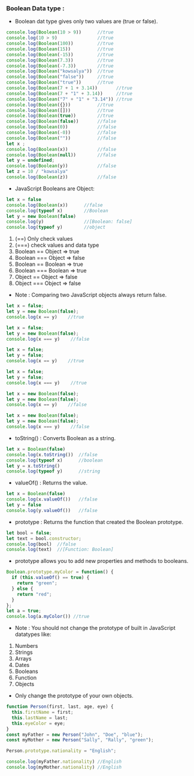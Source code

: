 ### Boolean Data type :

- Boolean dat type gives only two values are (true or false).

```js
console.log(Boolean(10 > 9))      //true
console.log(10 > 9)               //true
console.log(Boolean(100))         //true
console.log(Boolean(15))          //true
console.log(Boolean(-15))         //true
console.log(Boolean(7.3))         //true
console.log(Boolean(-7.3))        //true
console.log(Boolean("kowsalya"))  //true
console.log(Boolean("false"))     //true
console.log(Boolean("true"))      //true
console.log(Boolean(7 + 1 + 3.14))       //true
console.log(Boolean(7 + "1" + 3.14))     //true
console.log(Boolean("7" + "1" + "3.14")) //true
console.log(Boolean({}))          //true
console.log(Boolean([]))          //true
console.log(Boolean(true))        //true
console.log(Boolean(false))       //false
console.log(Boolean(0))           //false
console.log(Boolean(-0))          //false
console.log(Boolean(""))          //false
let x ;
console.log(Boolean(x))           //false
console.log(Boolean(null))        //false
let y = undefined;
console.log(Boolean(y))           //false
let z = 10 / "kowsalya"
console.log(Boolean(z))           //false
```


- JavaScript Booleans are Object:

```js
let x = false
console.log(Boolean(x))      //false
console.log(typeof x)        //Boolean
let y = new Boolean(false)   
console.log(y)               //[Boolean: false]
console.log(typeof y)        //object
```

1. (==) Only check values
2. (===) check values and data type
3. Boolean == Object => true
4. Boolean === Object => false
5. Boolean == Boolean => true
6. Boolean === Boolean => true
7. Object == Object => false
8. Object === Object => false

- Note : Comparing two JavaScript objects always return false.

```js
let x = false;
let y = new Boolean(false);
console.log(x == y)    //true
```

```js
let x = false;
let y = new Boolean(false);
console.log(x === y)    //false
```

```js
let x = false;
let y = false;
console.log(x == y)    //true
```

```js
let x = false;
let y = false;
console.log(x === y)    //true
```

```js
let x = new Boolean(false);
let y = new Boolean(false);
console.log(x == y)    //false
```

```js
let x = new Boolean(false);
let y = new Boolean(false);
console.log(x === y)    //false
```

- toString() : Converts Boolean as a string.

```js
let x = Boolean(false)
console.log(x.toString())  //false
console.log(typeof x)      //boolean
let y = x.toString()
console.log(typeof y)      //string
```

- valueOf() : Returns the value.

```js
let x = Boolean(false)
console.log(x.valueOf())   //false
let y = false
console.log(y.valueOf())   //false
```

- prototype : Returns the function that created the Boolean prototype. 

```js
let bool = false;
let text = bool.constructor;
console.log(bool)  //false
console.log(text)  //[Function: Boolean]
```

- prototype allows you to add new properties and methods to booleans.

```js
Boolean.prototype.myColor = function() {
  if (this.valueOf() == true) {
    return "green";
  } else {
    return "red";
  }
};
let a = true;
console.log(a.myColor()) //true
```

- Note : You should not change the prototype of built in JavaScript datatypes like:

1. Numbers
2. Strings
3. Arrays
4. Dates
5. Booleans
6. Function
7. Objects

- Only change the prototype of your own objects.

```js
function Person(first, last, age, eye) {
  this.firstName = first;
  this.lastName = last;
  this.eyeColor = eye;
}
const myFather = new Person("John", "Doe", "blue");
const myMother = new Person("Sally", "Rally", "green");

Person.prototype.nationality = "English";

console.log(myFather.nationality) //English
console.log(myMother.nationality) //English
```
